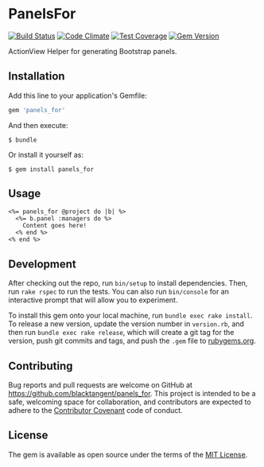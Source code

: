 [travis]: https://travis-ci.org/blacktangent/panels_for
[codeclimate]: https://codeclimate.com/github/blacktangent/panels_for
[coveralls]: https://coveralls.io/r/blacktangent/panels_for
[rubygems]: https://rubygems.org/gems/panels_for

# PanelsFor

[![Build Status](https://travis-ci.org/blacktangent/panels_for.svg?branch=master)][travis]
[![Code Climate](https://codeclimate.com/github/blacktangent/panels_for/badges/gpa.svg)][codeclimate]
[![Test Coverage](http://img.shields.io/coveralls/blacktangent/panels_for/master.svg)][coveralls]
[![Gem Version](http://img.shields.io/gem/v/panels_for.svg)][rubygems]

ActionView Helper for generating Bootstrap panels.

## Installation

Add this line to your application's Gemfile:

```ruby
gem 'panels_for'
```

And then execute:

    $ bundle

Or install it yourself as:

    $ gem install panels_for

## Usage

```erb
<%= panels_for @project do |b| %>
  <%= b.panel :managers do %>
    Content goes here!
  <% end %>
<% end %>
```

## Development

After checking out the repo, run `bin/setup` to install dependencies. Then, run `rake rspec` to run the tests. You can also run `bin/console` for an interactive prompt that will allow you to experiment.

To install this gem onto your local machine, run `bundle exec rake install`. To release a new version, update the version number in `version.rb`, and then run `bundle exec rake release`, which will create a git tag for the version, push git commits and tags, and push the `.gem` file to [rubygems.org](https://rubygems.org).

## Contributing

Bug reports and pull requests are welcome on GitHub at https://github.com/blacktangent/panels_for. This project is intended to be a safe, welcoming space for collaboration, and contributors are expected to adhere to the [Contributor Covenant](contributor-covenant.org) code of conduct.


## License

The gem is available as open source under the terms of the [MIT License](http://opensource.org/licenses/MIT).

